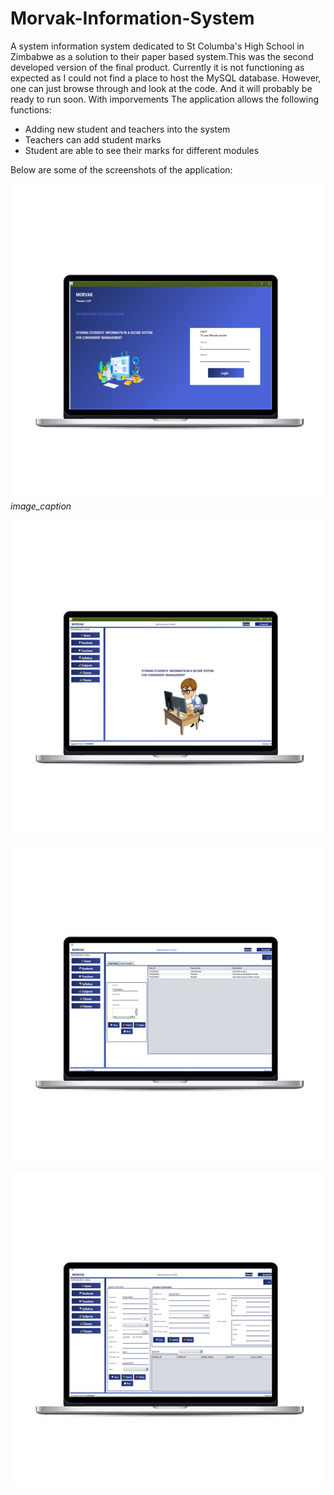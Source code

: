 # Morvak-Information-System

A system information system dedicated to St Columba's High School in Zimbabwe as a solution to their paper based system.This was the second developed version of the final product. Currently it is not functioning as expected as I could not find a place to host the MySQL database.
However, one can just browse through and look at the code. And it will probably be ready to run soon. With imporvements
The application allows the following functions:
* Adding new student and teachers into the system
* Teachers can add student marks
* Student are able to see their marks for different modules

Below are some of the screenshots of the application:

![image](https://github.com/TOLANY-LANNIE/Morvak-Information-System/blob/master/screenshots/image_edit_0.png) *image_caption*

![image](https://github.com/TOLANY-LANNIE/Morvak-Information-System/blob/master/screenshots/image_edit_1.png)

![image](https://github.com/TOLANY-LANNIE/Morvak-Information-System/blob/master/screenshots/image_edit_2.png)

![image](https://github.com/TOLANY-LANNIE/Morvak-Information-System/blob/master/screenshots/image_edit_3.png)




